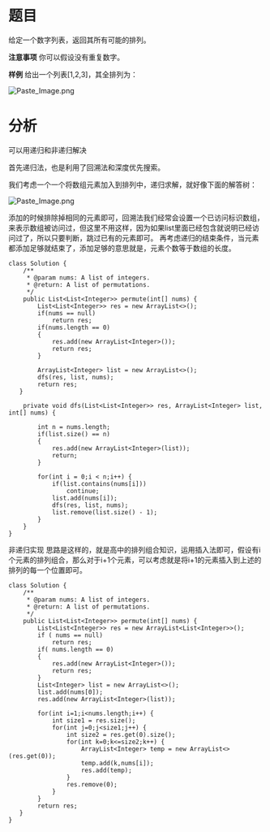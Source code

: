# 题目
给定一个数字列表，返回其所有可能的排列。

**注意事项**
你可以假设没有重复数字。

**样例**
给出一个列表[1,2,3]，其全排列为：

![Paste_Image.png](http://upload-images.jianshu.io/upload_images/1234352-4cca035ced46c5f3.png?imageMogr2/auto-orient/strip%7CimageView2/2/w/1240)

# 分析

可以用递归和非递归解决

首先递归法，也是利用了回溯法和深度优先搜索。

我们考虑一个一个将数组元素加入到排列中，递归求解，就好像下面的解答树：

![Paste_Image.png](http://upload-images.jianshu.io/upload_images/1234352-b54091100c813c0c.png?imageMogr2/auto-orient/strip%7CimageView2/2/w/1240)

添加的时候排除掉相同的元素即可，回溯法我们经常会设置一个已访问标识数组，来表示数组被访问过，但这里不用这样，因为如果list里面已经包含就说明已经访问过了，所以只要判断，跳过已有的元素即可。
再考虑递归的结束条件，当元素都添加足够就结束了，添加足够的意思就是，元素个数等于数组的长度。

```
class Solution {
    /**
     * @param nums: A list of integers.
     * @return: A list of permutations.
     */
    public List<List<Integer>> permute(int[] nums) {
		List<List<Integer>> res = new ArrayList<>();
		if(nums == null)
			return res;
		if(nums.length == 0)
		{	
			res.add(new ArrayList<Integer>());
			return res;
		}
			
		ArrayList<Integer> list = new ArrayList<>();
		dfs(res, list, nums);
		return res;
   }

	private void dfs(List<List<Integer>> res, ArrayList<Integer> list, int[] nums) {
		
		int n = nums.length;
		if(list.size() == n)
		{	
			res.add(new ArrayList<Integer>(list));
			return;
		}
		
		for(int i = 0;i < n;i++) {
			if(list.contains(nums[i]))
				continue;
			list.add(nums[i]);
			dfs(res, list, nums);
			list.remove(list.size() - 1);
		}
	}
}
```

非递归实现
思路是这样的，就是高中的排列组合知识，运用插入法即可，假设有i个元素的排列组合，那么对于i+1个元素，可以考虑就是将i+1的元素插入到上述的排列的每一个位置即可。

```
class Solution {
    /**
     * @param nums: A list of integers.
     * @return: A list of permutations.
     */
    public List<List<Integer>> permute(int[] nums) {
		List<List<Integer>> res = new ArrayList<List<Integer>>();  
        if ( nums == null)  
            return res;
        if( nums.length == 0)
        {    
            res.add(new ArrayList<Integer>());
            return res;
        }
        List<Integer> list = new ArrayList<>();
        list.add(nums[0]);
        res.add(new ArrayList<Integer>(list));
        
        for(int i=1;i<nums.length;i++) {
        	int size1 = res.size();
        	for(int j=0;j<size1;j++) {
        		int size2 = res.get(0).size();
        		for(int k=0;k<=size2;k++) {
        			ArrayList<Integer> temp = new ArrayList<>(res.get(0));
        			temp.add(k,nums[i]);
        			res.add(temp);
        		}
        		res.remove(0);
        	}
        }
        return res;
   }
}
```
